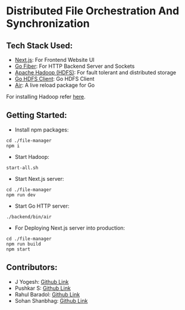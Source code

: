 # Distributed File Orchestration And Synchronization

## Tech Stack Used:
- [Next.js](https://nextjs.org/): For Frontend Website UI
- [Go Fiber](https://docs.gofiber.io/): For HTTP Backend Server and Sockets
- [Apache Hadoop (HDFS)](https://hadoop.apache.org/): For fault tolerant and distributed storage
- [Go HDFS Client](https://pkg.go.dev/github.com/colinmarc/hdfs): Go HDFS Client
- [Air](https://pkg.go.dev/github.com/aofei/air): A live reload package for Go

For installing Hadoop refer [here](https://medium.com/@charan.n_22122016/installing-hadoop-on-ubuntu-a-step-by-step-guide-a2f43dfdc4ac).

## Getting Started:
- Install npm packages:
```
cd ./file-manager
npm i
```
- Start Hadoop:
```
start-all.sh
```
- Start Next.js server:
```
cd ./file-manager
npm run dev
```
- Start Go HTTP server:
```
./backend/bin/air
```
- For Deploying Next.js server into production:
```
cd ./file-manager
npm run build
npm start
```

## Contributors:
- J Yogesh: [Github Link](https://github.com/yogeshhsegoy)
- Pushkar S: [Github Link](https://github.com/S-Pushkar)
- Rahul Baradol: [Github Link](https://github.com/Rahul-Baradol)
- Sohan Shanbhag: [Github Link](https://github.com/sohanshanbhag1502)